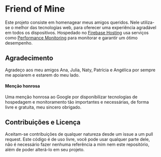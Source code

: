 # Friend of Mine 

Este projeto consiste em homenagear meus amigos queridos. Nele utiliza-se o melhor das tecnologias web, para oferecer uma experiência agradável em todos os dispositivos. Hospedado no [Firebase Hosting](https://firebase.google.com/products/hosting/) usa serviços como [Performance Monitoring](https://firebase.google.com/products/performance/) para monitorar e garantir um ótimo desempenho.
## Agradecimento
Agradeço aos meu amigos Ana, Julia, Naty, Patrícia e Angélica por sempre me apoiarem e estarem do meu lado.
#### Menção honrosa
Uma menção honrosa ao Google por disponibilizar tecnologias de hospedagem e monitoramento tão importantes e necessárias, de forma livre e gratuita, meu sincero obrigado.
## Contribuições e Licença
Aceitam-se contribuições de qualquer natureza desde um issue a um pull request. Este código é de uso livre, você pode usar qualquer parte dele, não é necessário fazer nenhuma referência a mim nem este repositório, além de poder alterá-lo em seu projeto.
